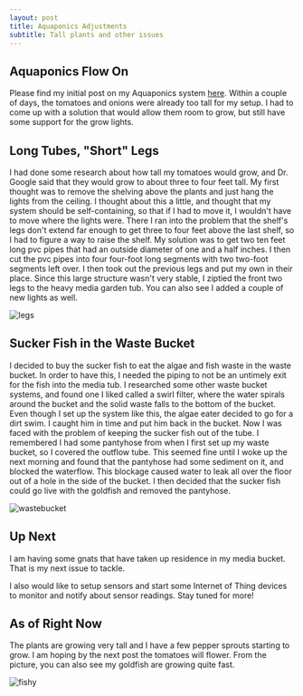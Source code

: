 ```yaml
---
layout: post
title: Aquaponics Adjustments
subtitle: Tall plants and other issues
---
```


## Aquaponics Flow On

Please find my initial post on my Aquaponics system [here](https://trentonwagner.github.io/2020-04-02-Aquaponics/). Within a couple of days, the tomatoes and onions were already too tall for my setup. I had to come up with a solution that would allow them room to grow, but still have some support for the grow lights.

## Long Tubes, "Short" Legs

I had done some research about how tall my tomatoes would grow, and Dr. Google said that they would grow to about three to four feet tall. My first thought was to remove the shelving above the plants and just hang the lights from the ceiling. I thought about this a little, and thought that my system should be self-containing, so that if I had to move it, I wouldn't have to move where the lights were. There I ran into the problem that the shelf's legs don't extend far enough to get three to four feet above the last shelf, so I had to figure a way to raise the shelf. My solution was to get two ten feet long pvc pipes that had an outside diameter of one and a half inches. I then cut the pvc pipes into four four-foot long segments with two two-foot segments left over. I then took out the previous legs and put my own in their place. Since this large structure wasn't very stable, I ziptied the front two legs to the heavy media garden tub. You can also see I added a couple of new lights as well.

<img src="https://trentonwagner.github.io/img/legs.png" alt="legs">

## Sucker Fish in the Waste Bucket

I decided to buy the sucker fish to eat the algae and fish waste in the waste bucket. In order to have this, I needed the piping to not be an untimely exit for the fish into the media tub. I researched some other waste bucket systems, and found one I liked called a swirl filter, where the water spirals around the bucket and the solid waste falls to the bottom of the bucket. Even though I set up the system like this, the algae eater decided to go for a dirt swim. I caught him in time and put him back in the bucket. Now I was faced with the problem of keeping the sucker fish out of the tube. I remembered I had some pantyhose from when I first set up my waste bucket, so I covered the outflow tube. This seemed fine until I woke up the next morning and found that the pantyhose had some sediment on it, and blocked the waterflow. This blockage caused water to leak all over the floor out of a hole in the side of the bucket. I then decided that the sucker fish could go live with the goldfish and removed the pantyhose. 

<img src="https://trentonwagner.github.io/img/wastbucket.png" alt="wastebucket">

## Up Next

I am having some gnats that have taken up residence in my media bucket. That is my next issue to tackle.

I also would like to setup sensors and start some Internet of Thing devices to monitor and notify about sensor readings. Stay tuned for more!

## As of Right Now

The plants are growing very tall and I have a few pepper sprouts starting to grow. I am hoping by the next post the tomatoes will flower. From the picture, you can also see my goldfish are growing quite fast.

<img src="https://trentonwagner.github.io/img/fishy.mov" alt="fishy">
